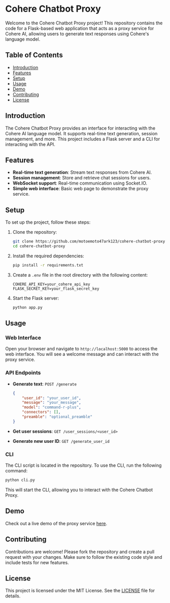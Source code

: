 # Cohere Chatbot Proxy

Welcome to the Cohere Chatbot Proxy project! This repository contains the code for a Flask-based web application that acts as a proxy service for Cohere AI, allowing users to generate text responses using Cohere's language model.

## Table of Contents
- [Introduction](#introduction)
- [Features](#features)
- [Setup](#setup)
- [Usage](#usage)
- [Demo](#demo)
- [Contributing](#contributing)
- [License](#license)

## Introduction

The Cohere Chatbot Proxy provides an interface for interacting with the Cohere AI language model. It supports real-time text generation, session management, and more. This project includes a Flask server and a CLI for interacting with the API.

## Features

- **Real-time text generation**: Stream text responses from Cohere AI.
- **Session management**: Store and retrieve chat sessions for users.
- **WebSocket support**: Real-time communication using Socket.IO.
- **Simple web interface**: Basic web page to demonstrate the proxy service.

## Setup

To set up the project, follow these steps:

1. Clone the repository:
    ```sh
    git clone https://github.com/motoemoto47ark123/cohere-chatbot-proxy.git
    cd cohere-chatbot-proxy
    ```

2. Install the required dependencies:
    ```sh
    pip install -r requirements.txt
    ```

3. Create a `.env` file in the root directory with the following content:
    ```
    COHERE_API_KEY=your_cohere_api_key
    FLASK_SECRET_KEY=your_flask_secret_key
    ```

4. Start the Flask server:
    ```sh
    python app.py
    ```

## Usage

### Web Interface

Open your browser and navigate to `http://localhost:5000` to access the web interface. You will see a welcome message and can interact with the proxy service.

### API Endpoints

- **Generate text**: `POST /generate`
    ```json
    {
        "user_id": "your_user_id",
        "message": "your_message",
        "model": "command-r-plus",
        "connectors": [],
        "preamble": "optional_preamble"
    }
    ```

- **Get user sessions**: `GET /user_sessions/<user_id>`

- **Generate new user ID**: `GET /generate_user_id`

### CLI

The CLI script is located in the repository. To use the CLI, run the following command:

```sh
python cli.py
```

This will start the CLI, allowing you to interact with the Cohere Chatbot Proxy.

## Demo

Check out a live demo of the proxy service [here](https://no-limts-ai-1.motoemotovps.xyz).

## Contributing

Contributions are welcome! Please fork the repository and create a pull request with your changes. Make sure to follow the existing code style and include tests for new features.

## License

This project is licensed under the MIT License. See the [LICENSE](LICENSE) file for details.
